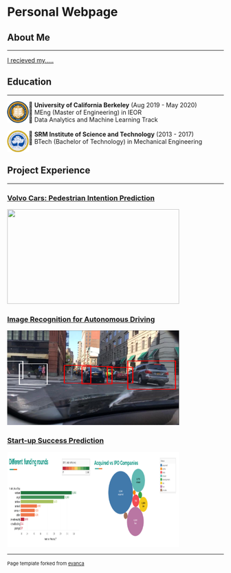 # Personal Webpage

## About Me
---
[I recieved my.....](/about.md)

## Education
---

<img style="float: left;" src="images/berkeley.png?raw=true" width="50" height="50"/>&#8;
 **University of California Berkeley** (Aug 2019 - May 2020)
<br>
&#8;  MEng (Master of Engineering) in IEOR
<br>
&#8;  Data Analytics and Machine Learning Track     
<br>
<img style="float: left;" src="images/srm.png?raw=true" width="50" height="50"/>&#8;
**SRM Institute of Science and Technology** (2013 - 2017)
<br>
&#8;  BTech (Bachelor of Technology) in Mechanical Engineering
<br><br>

## Project Experience
---

### [Volvo Cars: Pedestrian Intention Prediction](/meng_volvo.md)

<p align='left'>
    <a href='https://rajarathnambalakrishnan.github.io/webpage/meng_volvo.html'>
    <img src="images/modelC.gif?raw=true" width="400" height="220"/></a>
</p> 

### [Image Recognition for Autonomous Driving](/meng_capstone.md)

<p align='left'>
    <a href='https://rajarathnambalakrishnan.github.io/webpage/meng_capstone.html'>
    <img src="images/capstone1.png?raw=true" width="400" height="220"/></a>
</p>

### [Start-up Success Prediction](/meng_startup.md)

<p align='left'>
    <a href='https://rajarathnambalakrishnan.github.io/webpage/meng_startup.html'>
    <img src="images/startup.png?raw=true" width="400" height="220"/></a>
</p>

---
<p style="font-size:11px">Page template forked from <a href="https://github.com/evanca/quick-portfolio">evanca</a></p>
<!-- Remove above link if you don't want to attibute -->
